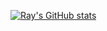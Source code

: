 [![Ray's GitHub stats](https://github-readme-stats.vercel.app/api?username=fgprodigal&show_icons=true&bg_color=90,fff,fff,def4fe)](https://github.com/anuraghazra/github-readme-stats)
